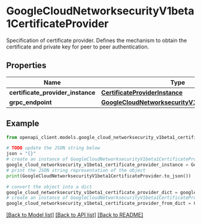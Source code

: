 # GoogleCloudNetworksecurityV1beta1CertificateProvider

Specification of certificate provider. Defines the mechanism to obtain the certificate and private key for peer to peer authentication.

## Properties

Name | Type | Description | Notes
------------ | ------------- | ------------- | -------------
**certificate_provider_instance** | [**CertificateProviderInstance**](CertificateProviderInstance.md) |  | [optional] 
**grpc_endpoint** | [**GoogleCloudNetworksecurityV1beta1GrpcEndpoint**](GoogleCloudNetworksecurityV1beta1GrpcEndpoint.md) |  | [optional] 

## Example

```python
from openapi_client.models.google_cloud_networksecurity_v1beta1_certificate_provider import GoogleCloudNetworksecurityV1beta1CertificateProvider

# TODO update the JSON string below
json = "{}"
# create an instance of GoogleCloudNetworksecurityV1beta1CertificateProvider from a JSON string
google_cloud_networksecurity_v1beta1_certificate_provider_instance = GoogleCloudNetworksecurityV1beta1CertificateProvider.from_json(json)
# print the JSON string representation of the object
print(GoogleCloudNetworksecurityV1beta1CertificateProvider.to_json())

# convert the object into a dict
google_cloud_networksecurity_v1beta1_certificate_provider_dict = google_cloud_networksecurity_v1beta1_certificate_provider_instance.to_dict()
# create an instance of GoogleCloudNetworksecurityV1beta1CertificateProvider from a dict
google_cloud_networksecurity_v1beta1_certificate_provider_from_dict = GoogleCloudNetworksecurityV1beta1CertificateProvider.from_dict(google_cloud_networksecurity_v1beta1_certificate_provider_dict)
```
[[Back to Model list]](../README.md#documentation-for-models) [[Back to API list]](../README.md#documentation-for-api-endpoints) [[Back to README]](../README.md)


